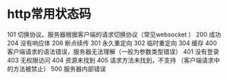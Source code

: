 # http常用状态码
101    切换协议。服务器根据客户端的请求切换协议（常见websocket ）
200  成功
204  没有响应体
206  断点续传
301  永久重定向
302  临时重定向
304  缓存
400	 客户端请求的语法错误，服务器无法理解（一般为参数类型错误）
401  没有登录
403 无权限访问
404 资源未找到
405  请求方法未找到，不支持 （客户端请求中的方法被禁止）
500  服务器内部错误
